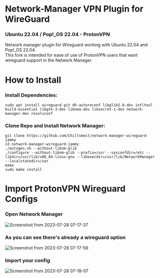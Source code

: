 # Network-Manager VPN Plugin for WireGuard 
### Ubuntu 22.04 / Pop!_OS 22.04 - ProtonVPN

Network manager plugin for Wireguard working with Ubuntu 22.04 and Pop!_OS 22.04.<br>
This fork is intended for ease of use of ProtonVPN users that want wireguard support in the Network Manager.

# How to Install

### Install Dependencies:
```
sudo apt install wireguard git dh-autoreconf libglib2.0-dev intltool build-essential libgtk-3-dev libnma-dev libsecret-1-dev network-manager-dev resolvconf
```
### Clone Repo and Install Network Manager:
```
git clone https://github.com/Chillsmeit/network-manager-wireguard-jammy
cd network-manager-wireguard-jammy
./autogen.sh --without-libnm-glib
./configure --without-libnm-glib --prefix=/usr --sysconfdir=/etc --libdir=/usr/lib/x86_64-linux-gnu --libexecdir=/usr/lib/NetworkManager --localstatedir=/var
make
sudo make install
```
# Import ProtonVPN Wireguard Configs

### Open Network Manager
![Screenshot from 2023-07-28 07-17-37](https://github.com/Chillsmeit/network-manager-wireguard-jammy/assets/93094077/5a67d732-7676-4c62-b2ab-28ede7a7c1b8)
### As you can see there's already a wireguard option
![Screenshot from 2023-07-28 07-17-56](https://github.com/Chillsmeit/network-manager-wireguard-jammy/assets/93094077/225d0d49-b7d8-4bbc-9fcb-9953ce285960)
### Import your config
![Screenshot from 2023-07-28 07-18-07](https://github.com/Chillsmeit/network-manager-wireguard-jammy/assets/93094077/7abd897f-7f92-4c02-b933-e21bb23dd052)
